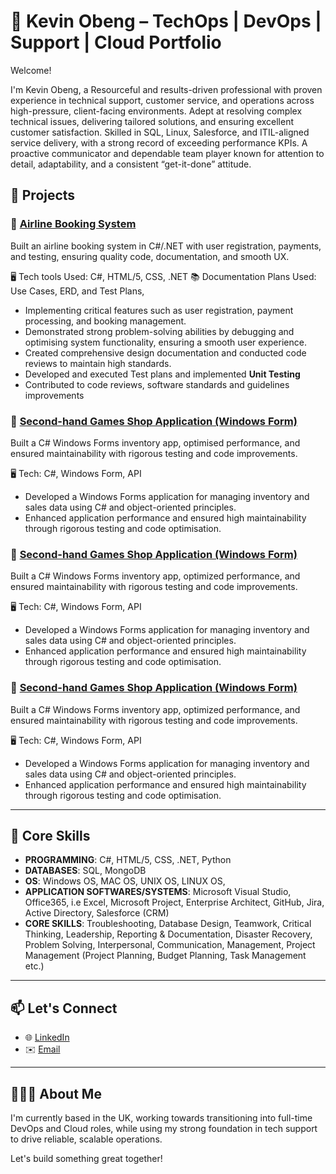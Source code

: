 # 💼 Kevin Obeng – TechOps | DevOps | Support | Cloud Portfolio

Welcome! 

I'm Kevin Obeng, a Resourceful and results-driven professional with proven experience in technical support, customer service, and operations across high-pressure, client-facing environments. Adept at resolving complex technical issues, delivering tailored solutions, and ensuring excellent customer satisfaction. Skilled in SQL, Linux, Salesforce, and ITIL-aligned service delivery, with a strong record of exceeding performance KPIs. A proactive communicator and dependable team player known for attention to detail, adaptability, and a consistent “get-it-done” attitude.


## 🌟 Projects

### 🚀 [Airline Booking System](https://github.com/yourusername/project-link)
Built an airline booking system in C#/.NET with user registration, payments, and testing, ensuring quality code, documentation, and smooth UX.

:desktop_computer: Tech tools Used: C#, HTML/5, CSS, .NET
:books: Documentation Plans Used: Use Cases, ERD, and Test Plans,

- Implementing critical features such as user registration, payment processing, and booking management.
- Demonstrated strong problem-solving abilities by debugging and optimising system functionality, ensuring a smooth user experience.
- Created comprehensive design documentation and conducted code reviews to maintain high standards.
- Developed and executed Test plans and implemented **Unit Testing**
- Contributed to code reviews, software standards and guidelines improvements


### 📡 [Second-hand Games Shop Application (Windows Form)](https://github.com/yourusername/project-link)
Built a C# Windows Forms inventory app, optimised performance, and ensured maintainability with rigorous testing and code improvements.

:desktop_computer: Tech: C#, Windows Form, API

- Developed a Windows Forms application for managing inventory and sales data using C# and object-oriented principles.
- Enhanced application performance and ensured high maintainability through rigorous testing and code optimisation.


### 📡 [Second-hand Games Shop Application (Windows Form)](https://github.com/yourusername/project-link)
Built a C# Windows Forms inventory app, optimized performance, and ensured maintainability with rigorous testing and code improvements.

:desktop_computer: Tech: C#, Windows Form, API

- Developed a Windows Forms application for managing inventory and sales data using C# and object-oriented principles.
- Enhanced application performance and ensured high maintainability through rigorous testing and code optimisation.


### 📡 [Second-hand Games Shop Application (Windows Form)](https://github.com/yourusername/project-link)
Built a C# Windows Forms inventory app, optimized performance, and ensured maintainability with rigorous testing and code improvements.

:desktop_computer: Tech: C#, Windows Form, API

- Developed a Windows Forms application for managing inventory and sales data using C# and object-oriented principles.
- Enhanced application performance and ensured high maintainability through rigorous testing and code optimisation.

---

## 🧰 Core Skills

- **PROGRAMMING**: C#, HTML/5, CSS, .NET, Python
- **DATABASES**: SQL, MongoDB
- **OS**: Windows OS, MAC OS, UNIX OS, LINUX OS,
- **APPLICATION SOFTWARES/SYSTEMS**: Microsoft Visual Studio, Office365, i.e Excel, Microsoft Project, Enterprise Architect, GitHub, Jira, Active Directory, Salesforce (CRM)
- **CORE SKILLS**: Troubleshooting, Database Design, Teamwork, Critical Thinking, Leadership, Reporting & Documentation, Disaster Recovery, Problem Solving, Interpersonal, Communication, Management, Project Management (Project Planning, Budget Planning, Task Management etc.)


---

## 📫 Let's Connect

- 🌐 [LinkedIn](https://www.linkedin.com/in/kevin-obeng-a0232b1a8/)
- ✉️ [Email](mailto:kevinobeng@hotmail.com)

---

## 👨🏾‍💻 About Me

I'm currently based in the UK, working towards transitioning into full-time DevOps and Cloud roles, while using my strong foundation in tech support to drive reliable, scalable operations.

Let's build something great together!
